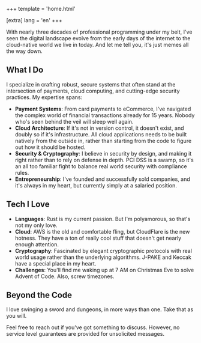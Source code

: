 +++
template = 'home.html'

[extra]
lang = 'en'
+++

With nearly three decades of professional programming under my belt, I've seen
the digital landscape evolve from the early days of the internet to the
cloud-native world we live in today. And let me tell you, it's just memes all
the way down.

## What I Do

I specialize in crafting robust, secure systems that often stand at the
intersection of payments, cloud computing, and cutting-edge security practices.
My expertise spans:

- **Payment Systems**: From card payments to eCommerce, I've navigated the
  complex world of financial transactions already for 15 years. Nobody who's
  seen behind the veil will sleep well again.
- **Cloud Architecture**: If it's not in version control, it doesn't exist, and
  doubly so if it's infrastructure. All cloud applications needs to be built
  natively from the outside in, rather than starting from the code to figure out
  how it should be hosted.
- **Security & Cryptography**: I believe in security by design, and making it
  right rather than to rely on defense in depth. PCI DSS is a swamp, so it's an
  all too familiar fight to balance real world security with compliance rules.
- **Entrepreneurship**: I've founded and successfully sold companies, and it's
  always in my heart, but currently simply at a salaried position.

## Tech I Love

- **Languages**: Rust is my current passion. But I'm polyamorous, so that's not
  my only love.
- **Cloud**: AWS is the old and comfortable fling, but CloudFlare is the new
  hotness. They have a ton of really cool stuff that doesn't get nearly enough
  attention.
- **Cryptography**: Fascinated by elegant cryptographic protocols with real
  world usage rather than the underlying algorithms. J-PAKE and Keccak have a special place in my heart.
- **Challenges**: You'll find me waking up at 7 AM on Christmas Eve to solve
  Advent of Code. Also, screw timezones.

## Beyond the Code

I love swinging a sword and dungeons, in more ways than one. Take that as you will.

Feel free to reach out if you've got something to discuss. However, no service level guarantees are provided for unsolicited messages.
